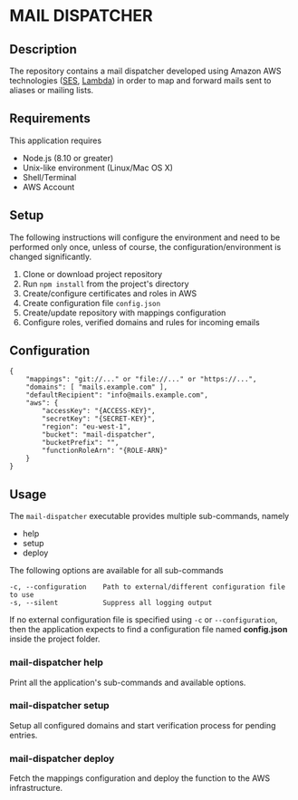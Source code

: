 # MAIL DISPATCHER

## Description

The repository contains a mail dispatcher developed using Amazon AWS technologies ([SES](https://aws.amazon.com/ses/), [Lambda](https://aws.amazon.com/lambda/)) in order to map and forward mails sent to aliases or mailing lists.

## Requirements

This application requires

- Node.js (8.10 or greater)
- Unix-like environment (Linux/Mac OS X)
- Shell/Terminal
- AWS Account

## Setup

The following instructions will configure the environment and need to be performed only once, unless of course, the configuration/environment is changed significantly.

1. Clone or download project repository
1. Run `npm install` from the project's directory
1. Create/configure certificates and roles in AWS
1. Create configuration file `config.json`
1. Create/update repository with mappings configuration
1. Configure roles, verified domains and rules for incoming emails

## Configuration

	{
	    "mappings": "git://..." or "file://..." or "https://...",
	    "domains": [ "mails.example.com" ],
	    "defaultRecipient": "info@mails.example.com",
	    "aws": {
	        "accessKey": "{ACCESS-KEY}",
	        "secretKey": "{SECRET-KEY}",
	        "region": "eu-west-1",
	        "bucket": "mail-dispatcher",
	        "bucketPrefix": "",
	        "functionRoleArn": "{ROLE-ARN}"
	    }
	}

## Usage

The `mail-dispatcher` executable provides multiple sub-commands, namely

* help
* setup
* deploy

The following options are available for all sub-commands

	-c, --configuration    Path to external/different configuration file to use
	-s, --silent           Suppress all logging output

If no external configuration file is specified using `-c` or `--configuration`, then the application expects to find a configuration file named **config.json** inside the project folder.

### mail-dispatcher help

Print all the application's sub-commands and available options.

### mail-dispatcher setup

Setup all configured domains and start verification process for pending entries.

### mail-dispatcher deploy

Fetch the mappings configuration and deploy the function to the AWS infrastructure.